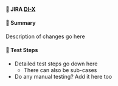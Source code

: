 #### 🎫  JIRA [DI-X](https://jira.braze.com/browse/DI-X)

#### 🔖  Summary
Description of changes go here

#### 💪  Test Steps
- Detailed test steps go down here
  - There can also be sub-cases
- Do any manual testing? Add it here too

